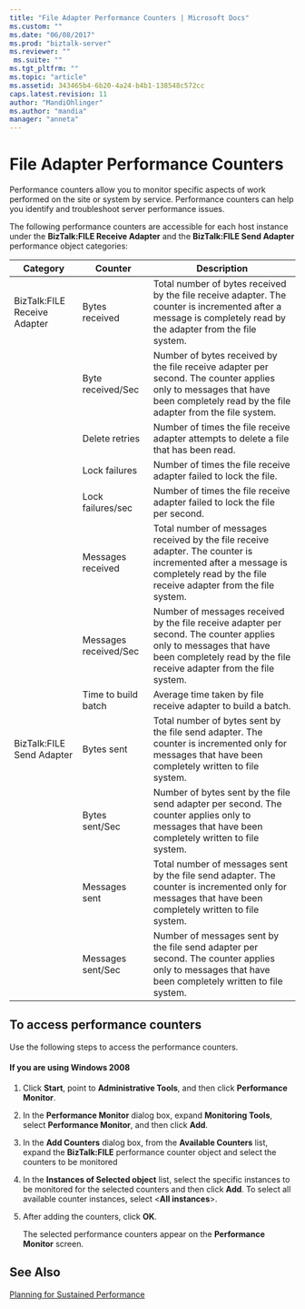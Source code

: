 ```yaml
---
title: "File Adapter Performance Counters | Microsoft Docs"
ms.custom: ""
ms.date: "06/08/2017"
ms.prod: "biztalk-server"
ms.reviewer: ""
 ms.suite: ""
ms.tgt_pltfrm: ""
ms.topic: "article"
ms.assetid: 343465b4-6b20-4a24-b4b1-138548c572cc
caps.latest.revision: 11
author: "MandiOhlinger"
ms.author: "mandia"
manager: "anneta"
---
```

# File Adapter Performance Counters
Performance counters allow you to monitor specific aspects of work performed on the site or system by service. Performance counters can help you identify and troubleshoot server performance issues.  
  
 The following performance counters are accessible for each host instance under the **BizTalk:FILE Receive Adapter** and the **BizTalk:FILE Send Adapter** performance object categories:  
  
|**Category**|**Counter**|**Description**|  
|------------------|-----------------|---------------------|  
|BizTalk:FILE Receive Adapter|Bytes received|Total number of bytes received by the file receive adapter. The counter is incremented after a message is completely read by the adapter from the file system.|  
||Byte received/Sec|Number of bytes received by the file receive adapter per second. The counter applies only to messages that have been completely read by the file adapter from the file system.|  
||Delete retries|Number of times the file receive adapter attempts to delete a file that has been read.|  
||Lock failures|Number of times the file receive adapter failed to lock the file.|  
||Lock failures/sec|Number of times the file receive adapter failed to lock the file per second.|  
||Messages received|Total number of messages received by the file receive adapter. The counter is incremented after a message is completely read by the file receive adapter from the file system.|  
||Messages received/Sec|Number of messages received by the file receive adapter per second. The counter applies only to messages that have been completely read by the file receive adapter from the file system.|  
||Time to build batch|Average time taken by file receive adapter to build a batch.|  
|BizTalk:FILE Send Adapter|Bytes sent|Total number of bytes sent by the file send adapter. The counter is incremented only for messages that have been completely written to file system.|  
||Bytes sent/Sec|Number of bytes sent by the file send adapter per second. The counter applies only to messages that have been completely written to file system.|  
||Messages sent|Total number of messages sent by the file send adapter. The counter is incremented only for messages that have been completely written to file system.|  
||Messages sent/Sec|Number of messages sent by the file send adapter per second. The counter applies only to messages that have been completely written to file system.|  
  
## To access performance counters  
 Use the following steps to access the performance counters.  
  
#### If you are using Windows 2008  
  
1.  Click **Start**, point to **Administrative Tools**, and then click **Performance Monitor**.  
  
2.  In the **Performance Monitor** dialog box, expand **Monitoring Tools**, select **Performance Monitor**, and then click **Add**.  
  
3.  In the **Add Counters** dialog box, from the **Available Counters** list, expand the **BizTalk:FILE** performance counter object and select the counters to be monitored  
  
4.  In the **Instances of Selected object** list, select the specific instances to be monitored for the selected counters and then click **Add**.  To select all available counter instances, select \<**All instances**>.  
  
5.  After adding the counters, click **OK**.  
  
     The selected performance counters appear on the **Performance Monitor** screen.  
  
## See Also  
 [Planning for Sustained Performance](../core/planning-for-sustained-performance.md)